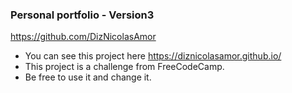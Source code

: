 ### Personal portfolio - Version3 ###

https://github.com/DizNicolasAmor

- You can see this project here https://diznicolasamor.github.io/ 
- This project is a challenge from FreeCodeCamp. 
- Be free to use it and change it. 
